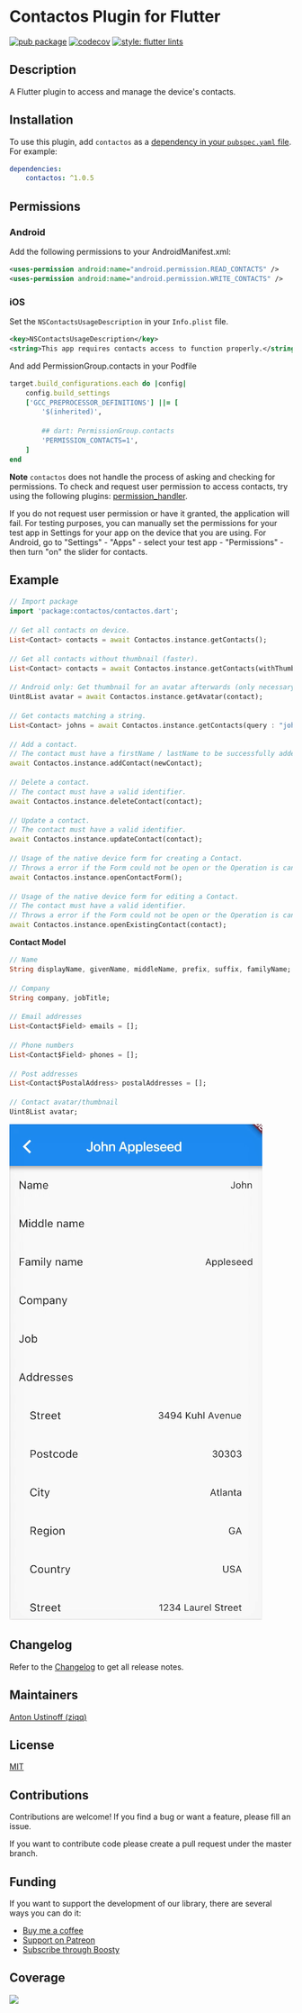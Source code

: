 # Contactos Plugin for Flutter
[![pub package](https://img.shields.io/pub/v/contactos.svg)](https://pub.dartlang.org/packages/contactos)
[![codecov](https://codecov.io/gh/ziqq/contactos/graph/badge.svg?token=S5CVNZKDAE)](https://codecov.io/gh/ziqq/contactos)
[![style: flutter lints](https://img.shields.io/badge/style-flutter__lints-blue)](https://pub.dev/packages/flutter_lints)


##  Description

A Flutter plugin to access and manage the device's contacts.


<!-- <img src="https://raw.githubusercontent.com/ziqq/contactos/refs/heads/main/.docs/images/full_example_light.png" width="385px"> <img src="https://raw.githubusercontent.com/ziqq/contactos/refs/heads/main/.docs/images/full_example_dark.png"  width="385px"> <img src="https://raw.githubusercontent.com/ziqq/contactos/refs/heads/main/.docs/images/filtered_example_light.png" width="385px">  <img src="https://raw.githubusercontent.com/ziqq/contactos/refs/heads/main/.docs/images/filtered_example_dark.png" width="385px"> -->


## Installation

To use this plugin, add `contactos` as a [dependency in your `pubspec.yaml` file](https://flutter.io/platform-plugins/).
For example:
```yaml
dependencies:
    contactos: ^1.0.5
```


## Permissions

### Android
Add the following permissions to your AndroidManifest.xml:

```xml
<uses-permission android:name="android.permission.READ_CONTACTS" />
<uses-permission android:name="android.permission.WRITE_CONTACTS" />
```

### iOS
Set the `NSContactsUsageDescription` in your `Info.plist` file.
```xml
<key>NSContactsUsageDescription</key>
<string>This app requires contacts access to function properly.</string>
```

And add PermissionGroup.contacts in your Podfile
```Ruby
target.build_configurations.each do |config|
    config.build_settings
    ['GCC_PREPROCESSOR_DEFINITIONS'] ||= [
        '$(inherited)',

        ## dart: PermissionGroup.contacts
        'PERMISSION_CONTACTS=1',
    ]
end
```


**Note**
`contactos` does not handle the process of asking and checking for permissions. To check and request user permission to access contacts, try using the following plugins: [permission_handler](https://pub.dartlang.org/packages/permission_handler).

If you do not request user permission or have it granted, the application will fail. For testing purposes, you can manually set the permissions for your test app in Settings for your app on the device that you are using. For Android, go to "Settings" - "Apps" - select your test app - "Permissions" - then turn "on" the slider for contacts.


## Example

```dart
// Import package
import 'package:contactos/contactos.dart';

// Get all contacts on device.
List<Contact> contacts = await Contactos.instance.getContacts();

// Get all contacts without thumbnail (faster).
List<Contact> contacts = await Contactos.instance.getContacts(withThumbnails: false);

// Android only: Get thumbnail for an avatar afterwards (only necessary if `withThumbnails: false` is used).
Uint8List avatar = await Contactos.instance.getAvatar(contact);

// Get contacts matching a string.
List<Contact> johns = await Contactos.instance.getContacts(query : "john");

// Add a contact.
// The contact must have a firstName / lastName to be successfully added.
await Contactos.instance.addContact(newContact);

// Delete a contact.
// The contact must have a valid identifier.
await Contactos.instance.deleteContact(contact);

// Update a contact.
// The contact must have a valid identifier.
await Contactos.instance.updateContact(contact);

// Usage of the native device form for creating a Contact.
// Throws a error if the Form could not be open or the Operation is canceled by the User.
await Contactos.instance.openContactForm();

// Usage of the native device form for editing a Contact.
// The contact must have a valid identifier.
// Throws a error if the Form could not be open or the Operation is canceled by the User.
await Contactos.instance.openExistingContact(contact);


```
**Contact Model**
```dart
// Name
String displayName, givenName, middleName, prefix, suffix, familyName;

// Company
String company, jobTitle;

// Email addresses
List<Contact$Field> emails = [];

// Phone numbers
List<Contact$Field> phones = [];

// Post addresses
List<Contact$PostalAddress> postalAddresses = [];

// Contact avatar/thumbnail
Uint8List avatar;
```

![Example](https://raw.githubusercontent.com/ziqq/contactos/refs/heads/main/.docs/example.gif "Example screenshot")


## Changelog

Refer to the [Changelog](https://github.com/ziqq/contactos/blob/main/CHANGELOG.md) to get all release notes.


## Maintainers

[Anton Ustinoff (ziqq)](https://github.com/ziqq)


## License

[MIT](https://github.com/ziqq/contactos/blob/main/LICENSE)


## Contributions

Contributions are welcome! If you find a bug or want a feature, please fill an issue.

If you want to contribute code please create a pull request under the master branch.


## Funding

If you want to support the development of our library, there are several ways you can do it:

- [Buy me a coffee](https://www.buymeacoffee.com/ziqq)
- [Support on Patreon](https://www.patreon.com/ziqq)
- [Subscribe through Boosty](https://boosty.to/ziqq)


##  Coverage

<img  src="https://codecov.io/gh/ziqq/contactos/graphs/sunburst.svg?token=S5CVNZKDAE"  width="375">
